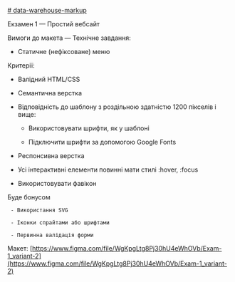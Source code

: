 [# data-warehouse-markup](https://github.com/UniBreakfast/data-warehouse-markup)

Екзамен 1 — Простий вебсайт

Вимоги до макета — Технічне завдання:

- Статичне (нефіксоване) меню

Критерії:

- Валідний HTML/CSS

- Семантична верстка

- Відповідність до шаблону з роздільною здатністю 1200 пікселів і вище:

     - Використовувати шрифти, як у шаблоні

     - Підключити шрифти за допомогою Google Fonts

- Респонсивна верстка

- Усі інтерактивні елементи повинні мати стилі :hover, :focus

- Використовувати фавікон

Буде бонусом

     - Використання SVG

     - Іконки спрайтами або шрифтами

     - Первинна валідація форми

Макет: [https://www.figma.com/file/WgKpgLtg8Pj30hU4eWhOVb/Exam-1_variant-2](https://www.figma.com/file/WgKpgLtg8Pj30hU4eWhOVb/Exam-1_variant-2) 
